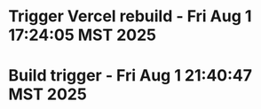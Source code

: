 # Trigger Vercel rebuild - Fri Aug  1 17:24:05 MST 2025
# Build trigger - Fri Aug  1 21:40:47 MST 2025
